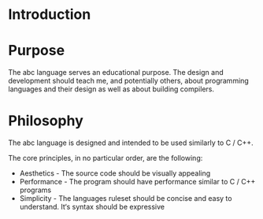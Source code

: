 # Introduction

# Purpose

The abc language serves an educational purpose. The design and development should teach me, and potentially others, about programming languages and their design as well as about building compilers.

# Philosophy

The abc language is designed and intended to be used similarly to C / C++.

The core principles, in no particular order, are the following:

- Aesthetics - The source code should be visually appealing
- Performance -  The program should have performance similar to C / C++ programs
- Simplicity - The languages ruleset should be concise and easy to understand. It‘s syntax should be expressive